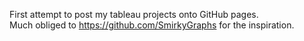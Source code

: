 First attempt to post my tableau projects onto GitHub pages.  
Much obliged to https://github.com/SmirkyGraphs for the inspiration.
